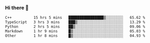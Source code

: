 ### Hi there 🌱
<!--START_SECTION:waka-->

```txt
C++          15 hrs 5 mins   ████████████████▒░░░░░░░░   65.62 %
TypeScript   3 hrs 3 mins    ███▒░░░░░░░░░░░░░░░░░░░░░   13.29 %
Python       2 hrs 5 mins    ██▒░░░░░░░░░░░░░░░░░░░░░░   09.06 %
Markdown     1 hr 9 mins     █▒░░░░░░░░░░░░░░░░░░░░░░░   05.03 %
Other        1 hr 8 mins     █▒░░░░░░░░░░░░░░░░░░░░░░░   04.93 %
```

<!--END_SECTION:waka-->
<!--
**Dieg0raf/Dieg0raf** is a ✨ _special_ ✨ repository because its `README.md` (this file) appears on your GitHub profile.

Here are some ideas to get you started:

- 🔭 I’m currently working on ...
- 🌱 I’m currently learning ...
- 👯 I’m looking to collaborate on ...
- 🤔 I’m looking for help with ...
- 💬 Ask me about ...
- 📫 How to reach me: ...
- 😄 Pronouns: ...
- ⚡ Fun fact: ...
-->
